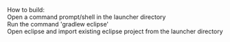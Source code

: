 How to build:<br />
Open a command prompt/shell in the launcher directory<br />
Run the command 'gradlew eclipse'<br />
Open eclipse and import existing eclipse project from the launcher directory<br />
